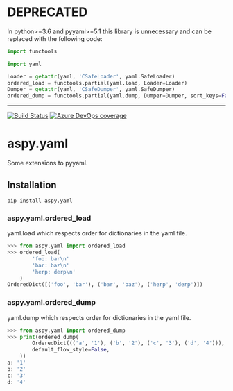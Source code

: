 # DEPRECATED

In python>=3.6 and pyyaml>=5.1 this library is unnecessary and can be replaced
with the following code:

```python
import functools

import yaml

Loader = getattr(yaml, 'CSafeLoader', yaml.SafeLoader)
ordered_load = functools.partial(yaml.load, Loader=Loader)
Dumper = getattr(yaml, 'CSafeDumper', yaml.SafeDumper)
ordered_dump = functools.partial(yaml.dump, Dumper=Dumper, sort_keys=False)
```
___

[![Build Status](https://asottile.visualstudio.com/asottile/_apis/build/status/asottile.aspy.yaml?branchName=master)](https://asottile.visualstudio.com/asottile/_build/latest?definitionId=4&branchName=master)
[![Azure DevOps coverage](https://img.shields.io/azure-devops/coverage/asottile/asottile/4/master.svg)](https://dev.azure.com/asottile/asottile/_build/latest?definitionId=4&branchName=master)

aspy.yaml
=========

Some extensions to pyyaml.

## Installation

`pip install aspy.yaml`

### aspy.yaml.ordered_load

yaml.load which respects order for dictionaries in the yaml file.

```python
>>> from aspy.yaml import ordered_load
>>> ordered_load(
        'foo: bar\n'
        'bar: baz\n'
        'herp: derp\n'
    )
OrderedDict([('foo', 'bar'), ('bar', 'baz'), ('herp', 'derp')])
```

### aspy.yaml.ordered_dump

yaml.dump which respects order for dictionaries in the yaml file.

```python
>>> from aspy.yaml import ordered_dump
>>> print(ordered_dump(
        OrderedDict((('a', '1'), ('b', '2'), ('c', '3'), ('d', '4'))),
        default_flow_style=False,
    ))
a: '1'
b: '2'
c: '3'
d: '4'
```
